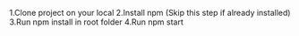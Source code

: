 1.Clone project on your local
2.Install npm (Skip this step if already installed)
3.Run npm install in root folder 
4.Run npm start







